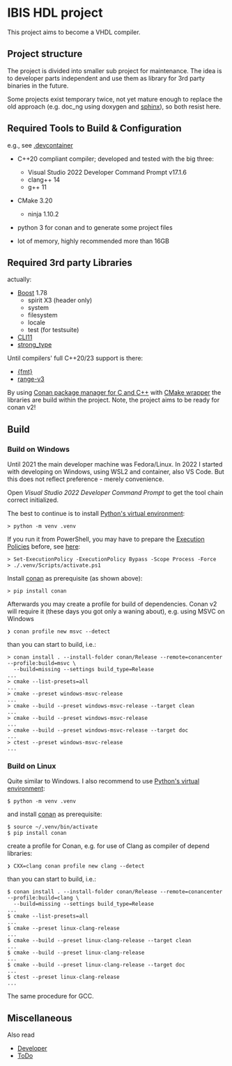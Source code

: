 IBIS HDL project
================

This project aims to become a VHDL compiler.

## Project structure

The project is divided into smaller sub project for maintenance. The idea is to developer parts
independent and use them as library for 3rd party binaries in the future.

Some projects exist temporary twice, not yet mature enough to replace the old approach 
(e.g. doc_ng using doxygen and [sphinx](https://www.sphinx-doc.org/)), so both resist here.

## Required Tools to Build & Configuration

e.g., see [.devcontainer](https://github.com/ibis-hdl/compiler/tree/main/.devcontainer)

* C++20 compliant compiler; developed and tested with the big three:
    - Visual Studio 2022 Developer Command Prompt v17.1.6
    - clang++ 14
    - g++ 11

* CMake 3.20
    - ninja 1.10.2

* python 3 for conan and to generate some project files

* lot of memory, highly recommended more than 16GB

## Required 3rd party Libraries

actually:

* [Boost](https://www.boost.org/) 1.78
    - spirit X3 (header only)
    - system
    - filesystem
    - locale
    - test (for testsuite)
* [CLI11](https://github.com/CLIUtils/CLI11)
* [strong_type](https://github.com/rollbear/strong_type)

Until compilers' full C++20/23 support is there:

* [{fmt}](https://github.com/fmtlib/fmt)
* [range-v3](https://github.com/ericniebler/range-v3)

By using [Conan package manager for C and C++](https://github.com/conan-io/conan) with
[CMake wrapper](https://github.com/conan-io/cmake-conan) the libraries are build within
the project. Note, the project aims to be ready for conan v2!

## Build

### Build on Windows

Until 2021 the main developer machine was Fedora/Linux. In 2022 I started with 
developing on Windows, using WSL2 and container, also VS Code. But this does not 
reflect preference - merely convenience.

Open *Visual Studio 2022 Developer Command Prompt* to get the tool chain correct
initialized.

The best to continue is to install [Python's virtual environment](https://docs.python.org/3/library/venv.html):

```
> python -m venv .venv
```

If you run it from PowerShell, you may have to prepare the [Execution Policies](
https://docs.microsoft.com/en-us/powershell/module/microsoft.powershell.core/about/about_execution_policies?view=powershell-7.2) before, see
[here](https://stackoverflow.com/questions/1365081/virtualenv-in-powershell):

```
> Set-ExecutionPolicy -ExecutionPolicy Bypass -Scope Process -Force
> ./.venv/Scripts/activate.ps1
```

Install [conan](https://conan.io/) as prerequisite (as shown above):

```
> pip install conan
```

Afterwards you may create a profile for build of dependencies. Conan v2 will require it (these days
you got only a waning about), e.g. using MSVC on Windows

```
❯ conan profile new msvc --detect
```

than you can start to build, i.e.:

```
> conan install . --install-folder conan/Release --remote=conancenter --profile:build=msvc \
  --build=missing --settings build_type=Release
...
> cmake --list-presets=all
...
> cmake --preset windows-msvc-release
...
> cmake --build --preset windows-msvc-release --target clean
...
> cmake --build --preset windows-msvc-release
...
> cmake --build --preset windows-msvc-release --target doc
...
> ctest --preset windows-msvc-release
...
```

### Build on Linux

Quite similar to Windows. I also recommend to use [Python's virtual environment](https://docs.python.org/3/library/venv.html):

```
$ python -m venv .venv
```

and install [conan](https://conan.io/) as prerequisite:

```
$ source ~/.venv/bin/activate
$ pip install conan
```

create a profile for Conan, e.g. for use of Clang as compiler of depend libraries:

```
❯ CXX=clang conan profile new clang --detect
```

than you can start to build, i.e.:

```
$ conan install . --install-folder conan/Release --remote=conancenter --profile:build=clang \
  --build=missing --settings build_type=Release
...
$ cmake --list-presets=all
...
$ cmake --preset linux-clang-release
...
$ cmake --build --preset linux-clang-release --target clean
...
$ cmake --build --preset linux-clang-release
...
$ cmake --build --preset linux-clang-release --target doc
...
$ ctest --preset linux-clang-release
...
```

The same procedure for GCC.

## Miscellaneous

Also read
- [Developer](doc/developer.md)
- [ToDo](doc/todo.md)
